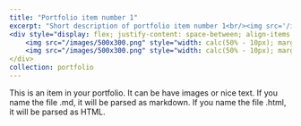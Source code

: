 ```yaml
---
title: "Portfolio item number 1"
excerpt: "Short description of portfolio item number 1<br/><img src='/images/500x300.png'>"
<div style="display: flex; justify-content: space-between; align-items: center;">
    <img src="/images/500x300.png" style="width: calc(50% - 10px); margin-right: 10px;">
    <img src="/images/500x300.png" style="width: calc(50% - 10px); margin-right: 10px;">
</div>
collection: portfolio
---
```


This is an item in your portfolio. It can be have images or nice text. If you name the file .md, it will be parsed as markdown. If you name the file .html, it will be parsed as HTML. 
